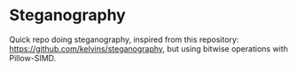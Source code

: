 # Steganography

Quick repo doing steganography, inspired from this repository: https://github.com/kelvins/steganography, but using bitwise operations with Pillow-SIMD.

